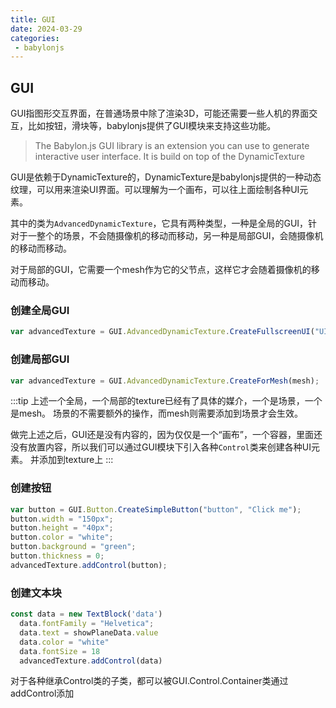 ```yaml
---
title: GUI
date: 2024-03-29
categories:
 - babylonjs
---
```


## GUI

GUI指图形交互界面，在普通场景中除了渲染3D，可能还需要一些人机的界面交互，比如按钮，滑块等，babylonjs提供了GUI模块来支持这些功能。

>The Babylon.js GUI library is an extension you can use to generate interactive user interface. It is build on top of the DynamicTexture

GUI是依赖于DynamicTexture的，DynamicTexture是babylonjs提供的一种动态纹理，可以用来渲染UI界面。可以理解为一个画布，可以往上面绘制各种UI元素。

其中的类为`AdvancedDynamicTexture`，它具有两种类型，一种是全局的GUI，针对于一整个的场景，不会随摄像机的移动而移动，另一种是局部GUI，会随摄像机的移动而移动。

对于局部的GUI，它需要一个mesh作为它的父节点，这样它才会随着摄像机的移动而移动。

### 创建全局GUI

```js
var advancedTexture = GUI.AdvancedDynamicTexture.CreateFullscreenUI("UI",scene);
```

### 创建局部GUI

```js
var advancedTexture = GUI.AdvancedDynamicTexture.CreateForMesh(mesh);

```

:::tip
上述一个全局，一个局部的texture已经有了具体的媒介，一个是场景，一个是mesh。
场景的不需要额外的操作，而mesh则需要添加到场景才会生效。

做完上述之后，GUI还是没有内容的，因为仅仅是一个“画布”，一个容器，里面还没有放置内容，所以我们可以通过GUI模块下引入各种`Control`类来创建各种UI元素。
并添加到texture上
:::

### 创建按钮

```js
var button = GUI.Button.CreateSimpleButton("button", "Click me");
button.width = "150px";
button.height = "40px";
button.color = "white";
button.background = "green";
button.thickness = 0;
advancedTexture.addControl(button);
```

### 创建文本块

```js
const data = new TextBlock('data')
  data.fontFamily = "Helvetica";
  data.text = showPlaneData.value
  data.color = "white"
  data.fontSize = 18
  advancedTexture.addControl(data)
``` 

对于各种继承Control类的子类，都可以被GUI.Control.Container类通过addControl添加

